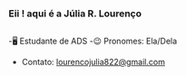 ### Eii ! aqui é a Júlia R. Lourenço


##

-🖥️ Estudante de ADS
-😉 Pronomes: Ela/Dela
- Contato: lourencojulia822@gmail.com

##
